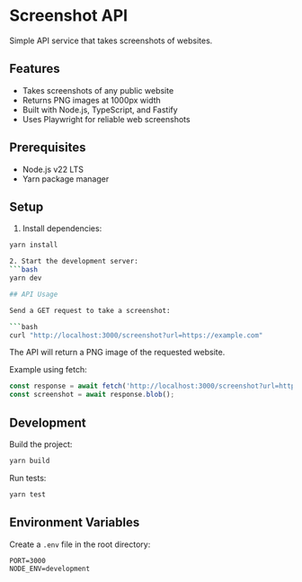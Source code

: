 # Screenshot API

Simple API service that takes screenshots of websites.

## Features

- Takes screenshots of any public website
- Returns PNG images at 1000px width
- Built with Node.js, TypeScript, and Fastify
- Uses Playwright for reliable web screenshots

## Prerequisites

- Node.js v22 LTS
- Yarn package manager

## Setup

1. Install dependencies:
```bash
yarn install

2. Start the development server:
```bash
yarn dev

## API Usage

Send a GET request to take a screenshot:

```bash
curl "http://localhost:3000/screenshot?url=https://example.com"
```

The API will return a PNG image of the requested website.

Example using fetch:

```javascript
const response = await fetch('http://localhost:3000/screenshot?url=https://example.com');
const screenshot = await response.blob();
```

## Development

Build the project:
```bash
yarn build
```

Run tests:
```bash
yarn test
```

## Environment Variables

Create a `.env` file in the root directory:

```env
PORT=3000
NODE_ENV=development

